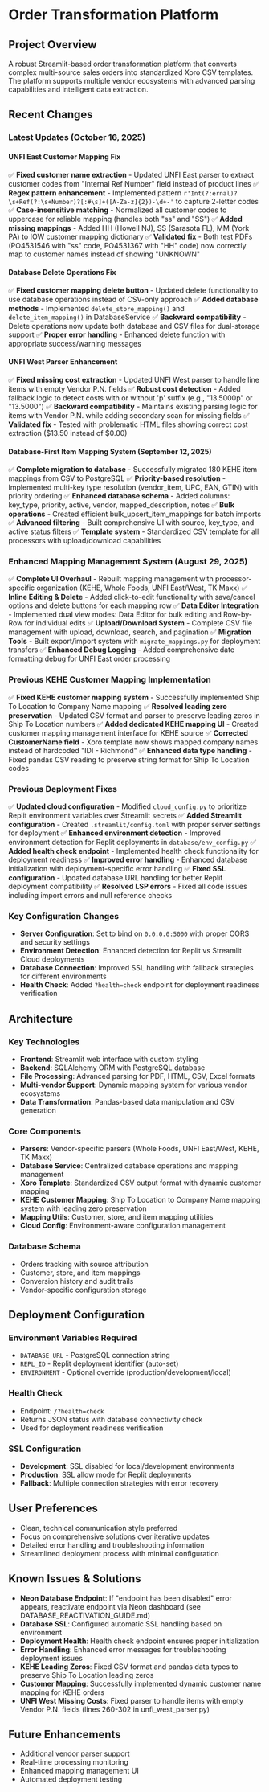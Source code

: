 # Order Transformation Platform

## Project Overview
A robust Streamlit-based order transformation platform that converts complex multi-source sales orders into standardized Xoro CSV templates. The platform supports multiple vendor ecosystems with advanced parsing capabilities and intelligent data extraction.

## Recent Changes

### Latest Updates (October 16, 2025)

#### UNFI East Customer Mapping Fix
✅ **Fixed customer name extraction** - Updated UNFI East parser to extract customer codes from "Internal Ref Number" field instead of product lines
✅ **Regex pattern enhancement** - Implemented pattern `r'Int(?:ernal)?\s+Ref(?:\s+Number)?[:#\s]+([A-Za-z]{2})-\d+-'` to capture 2-letter codes
✅ **Case-insensitive matching** - Normalized all customer codes to uppercase for reliable mapping (handles both "ss" and "SS")
✅ **Added missing mappings** - Added HH (Howell NJ), SS (Sarasota FL), MM (York PA) to IOW customer mapping dictionary
✅ **Validated fix** - Both test PDFs (PO4531546 with "ss" code, PO4531367 with "HH" code) now correctly map to customer names instead of showing "UNKNOWN"

#### Database Delete Operations Fix
✅ **Fixed customer mapping delete button** - Updated delete functionality to use database operations instead of CSV-only approach
✅ **Added database methods** - Implemented `delete_store_mapping()` and `delete_item_mapping()` in DatabaseService
✅ **Backward compatibility** - Delete operations now update both database and CSV files for dual-storage support
✅ **Proper error handling** - Enhanced delete function with appropriate success/warning messages

#### UNFI West Parser Enhancement
✅ **Fixed missing cost extraction** - Updated UNFI West parser to handle line items with empty Vendor P.N. fields
✅ **Robust cost detection** - Added fallback logic to detect costs with or without 'p' suffix (e.g., "13.5000p" or "13.5000")
✅ **Backward compatibility** - Maintains existing parsing logic for items with Vendor P.N. while adding secondary scan for missing fields
✅ **Validated fix** - Tested with problematic HTML files showing correct cost extraction ($13.50 instead of $0.00)

#### Database-First Item Mapping System (September 12, 2025)
✅ **Complete migration to database** - Successfully migrated 180 KEHE item mappings from CSV to PostgreSQL
✅ **Priority-based resolution** - Implemented multi-key type resolution (vendor_item, UPC, EAN, GTIN) with priority ordering
✅ **Enhanced database schema** - Added columns: key_type, priority, active, vendor, mapped_description, notes
✅ **Bulk operations** - Created efficient bulk_upsert_item_mappings for batch imports
✅ **Advanced filtering** - Built comprehensive UI with source, key_type, and active status filters
✅ **Template system** - Standardized CSV template for all processors with upload/download capabilities

### Enhanced Mapping Management System (August 29, 2025)
✅ **Complete UI Overhaul** - Rebuilt mapping management with processor-specific organization (KEHE, Whole Foods, UNFI East/West, TK Maxx)
✅ **Inline Editing & Delete** - Added click-to-edit functionality with save/cancel options and delete buttons for each mapping row
✅ **Data Editor Integration** - Implemented dual view modes: Data Editor for bulk editing and Row-by-Row for individual edits
✅ **Upload/Download System** - Complete CSV file management with upload, download, search, and pagination
✅ **Migration Tools** - Built export/import system with `migrate_mappings.py` for deployment transfers
✅ **Enhanced Debug Logging** - Added comprehensive date formatting debug for UNFI East order processing

### Previous KEHE Customer Mapping Implementation
✅ **Fixed KEHE customer mapping system** - Successfully implemented Ship To Location to Company Name mapping
✅ **Resolved leading zero preservation** - Updated CSV format and parser to preserve leading zeros in Ship To Location numbers
✅ **Added dedicated KEHE mapping UI** - Created customer mapping management interface for KEHE source
✅ **Corrected CustomerName field** - Xoro template now shows mapped company names instead of hardcoded "IDI - Richmond"
✅ **Enhanced data type handling** - Fixed pandas CSV reading to preserve string format for Ship To Location codes

### Previous Deployment Fixes
✅ **Updated cloud configuration** - Modified `cloud_config.py` to prioritize Replit environment variables over Streamlit secrets
✅ **Added Streamlit configuration** - Created `.streamlit/config.toml` with proper server settings for deployment
✅ **Enhanced environment detection** - Improved environment detection for Replit deployments in `database/env_config.py`
✅ **Added health check endpoint** - Implemented health check functionality for deployment readiness
✅ **Improved error handling** - Enhanced database initialization with deployment-specific error handling
✅ **Fixed SSL configuration** - Updated database URL handling for better Replit deployment compatibility
✅ **Resolved LSP errors** - Fixed all code issues including import errors and null reference checks

### Key Configuration Changes
- **Server Configuration**: Set to bind on `0.0.0.0:5000` with proper CORS and security settings
- **Environment Detection**: Enhanced detection for Replit vs Streamlit Cloud deployments
- **Database Connection**: Improved SSL handling with fallback strategies for different environments
- **Health Check**: Added `?health=check` endpoint for deployment readiness verification

## Architecture

### Key Technologies
- **Frontend**: Streamlit web interface with custom styling
- **Backend**: SQLAlchemy ORM with PostgreSQL database
- **File Processing**: Advanced parsing for PDF, HTML, CSV, Excel formats
- **Multi-vendor Support**: Dynamic mapping system for various vendor ecosystems
- **Data Transformation**: Pandas-based data manipulation and CSV generation

### Core Components
- **Parsers**: Vendor-specific parsers (Whole Foods, UNFI East/West, KEHE, TK Maxx)
- **Database Service**: Centralized database operations and mapping management
- **Xoro Template**: Standardized CSV output format with dynamic customer mapping
- **KEHE Customer Mapping**: Ship To Location to Company Name mapping system with leading zero preservation
- **Mapping Utils**: Customer, store, and item mapping utilities
- **Cloud Config**: Environment-aware configuration management

### Database Schema
- Orders tracking with source attribution
- Customer, store, and item mappings
- Conversion history and audit trails
- Vendor-specific configuration storage

## Deployment Configuration

### Environment Variables Required
- `DATABASE_URL` - PostgreSQL connection string
- `REPL_ID` - Replit deployment identifier (auto-set)
- `ENVIRONMENT` - Optional override (production/development/local)

### Health Check
- Endpoint: `/?health=check`
- Returns JSON status with database connectivity check
- Used for deployment readiness verification

### SSL Configuration
- **Development**: SSL disabled for local/development environments
- **Production**: SSL allow mode for Replit deployments
- **Fallback**: Multiple connection strategies with error recovery

## User Preferences
- Clean, technical communication style preferred
- Focus on comprehensive solutions over iterative updates
- Detailed error handling and troubleshooting information
- Streamlined deployment process with minimal configuration

## Known Issues & Solutions
- **Neon Database Endpoint**: If "endpoint has been disabled" error appears, reactivate endpoint via Neon dashboard (see DATABASE_REACTIVATION_GUIDE.md)
- **Database SSL**: Configured automatic SSL handling based on environment
- **Deployment Health**: Health check endpoint ensures proper initialization
- **Error Handling**: Enhanced error messages for troubleshooting deployment issues
- **KEHE Leading Zeros**: Fixed CSV format and pandas data types to preserve Ship To Location leading zeros
- **Customer Mapping**: Successfully implemented dynamic customer name mapping for KEHE orders
- **UNFI West Missing Costs**: Fixed parser to handle items with empty Vendor P.N. fields (lines 260-302 in unfi_west_parser.py)

## Future Enhancements
- Additional vendor parser support
- Real-time processing monitoring
- Enhanced mapping management UI
- Automated deployment testing